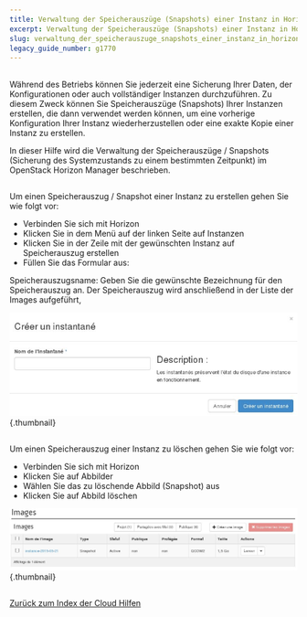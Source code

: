 ```yaml
---
title: Verwaltung der Speicherauszüge (Snapshots) einer Instanz in Horizon
excerpt: Verwaltung der Speicherauszüge (Snapshots) einer Instanz in Horizon
slug: verwaltung_der_speicherauszuge_snapshots_einer_instanz_in_horizon
legacy_guide_number: g1770
---
```



## 
Während des Betriebs können Sie jederzeit eine Sicherung Ihrer Daten, der Konfigurationen oder auch vollständiger Instanzen durchzuführen. Zu diesem Zweck können Sie Speicherauszüge (Snapshots) Ihrer Instanzen erstellen, die dann verwendet werden können, um eine vorherige Konfiguration Ihrer Instanz wiederherzustellen oder eine exakte Kopie einer Instanz zu erstellen.

In dieser Hilfe wird die Verwaltung der Speicherauszüge / Snapshots (Sicherung des Systemzustands zu einem bestimmten Zeitpunkt) im OpenStack Horizon Manager beschrieben.


## 
Um einen Speicherauszug / Snapshot einer Instanz zu erstellen gehen Sie wie folgt vor:


- Verbinden Sie sich mit Horizon
- Klicken Sie in dem Menü auf der linken Seite auf Instanzen
- Klicken Sie in der Zeile mit der gewünschten Instanz auf Speicherauszug erstellen
- Füllen Sie das Formular aus:


Speicherauszugsname: Geben Sie die gewünschte Bezeichnung für den Speicherauszug an. Der Speicherauszug wird anschließend in der Liste der Images aufgeführt,

![Formular für die Erstellung eines Speicherauszugs (Snapshots)](images/img_2617.jpg){.thumbnail}


## 
Um einen Speicherauszug einer Instanz zu löschen gehen Sie wie folgt vor:


- Verbinden Sie sich mit Horizon
- Klicken Sie auf Abbilder
- Wählen Sie das zu löschende Abbild (Snapshot) aus
- Klicken Sie auf Abbild löschen



![Formular für die Löschung eines Speicherauszugs](images/img_2618.jpg){.thumbnail}


## 
[Zurück zum Index der Cloud Hilfen]({legacy}1785)

